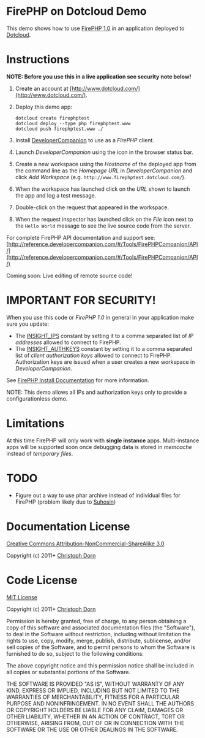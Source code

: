 FirePHP on Dotcloud Demo
========================

This demo shows how to use [FirePHP 1.0](http://www.firephp.org/) in an application deployed to [Dotcloud](http://www.dotcloud.com/).


Instructions
============

**NOTE: Before you use this in a live application see security note below!**

  1. Create an account at [http://www.dotcloud.com/](http://www.dotcloud.com/).
  2. Deploy this demo app:

         dotcloud create firephptest
         dotcloud deploy --type php firephptest.www
         dotcloud push firephptest.www ./
         
  3. Install [DeveloperCompanion](http://developercompanion.com/) to use as a _FirePHP_ client.
  4. Launch _DeveloperCompanion_ using the icon in the browser status bar.
  5. Create a new workspace using the _Hostname_ of the deployed app from the command line as the _Homepage URL_ in _DeveloperCompanion_ and click _Add Workspace_ (e.g. `http://www.firephptest.dotcloud.com/`).
  6. When the workspace has launched click on the _URL_ shown to launch the app and log a test message.
  7. Double-click on the request that appeared in the workspace.
  8. When the request inspector has launched click on the _File_ icon next to the `Hello World` message to see the live source code from the server.

For complete FirePHP API documentation and support see: [http://reference.developercompanion.com/#/Tools/FirePHPCompanion/API/](http://reference.developercompanion.com/#/Tools/FirePHPCompanion/API/)  

Coming soon: Live editing of remote source code!


IMPORTANT FOR SECURITY!
=======================

When you use this code or _FirePHP 1.0_ in general in your application make sure you update:

  * The [INSIGHT_IPS](https://github.com/cadorn/firephp-dotcloud/blob/master/lib/bootstrap.php#L7) constant by setting it to a comma separated list of _IP addresses_ allowed to connect to FirePHP.
  * The [INSIGHT_AUTHKEYS](https://github.com/cadorn/firephp-dotcloud/blob/master/lib/bootstrap.php#L8) constant by setting it to a comma separated list of _client authorization keys_ allowed to connect to FirePHP. Authorization keys are issued when a user creates a new workspace in _DeveloperCompanion_.

See [FirePHP Install Documentation](http://reference.developercompanion.com/#/Tools/FirePHPCompanion/Install/) for more information.

NOTE: This demo allows all IPs and authorization keys only to provide a configurationless demo.


Limitations
===========

At this time FirePHP will only work with **single instance** apps. Multi-instance apps will be supported soon once debugging data is stored in _memcache_ instead of _temporary files_.

TODO
====

  * Figure out a way to use phar archive instead of individual files for FirePHP (problem likely due to [Suhosin](http://www.hardened-php.net/suhosin/index.html))


Documentation License
=====================

[Creative Commons Attribution-NonCommercial-ShareAlike 3.0](http://creativecommons.org/licenses/by-nc-sa/3.0/)

Copyright (c) 2011+ [Christoph Dorn](http://www.christophdorn.com/)


Code License
============

[MIT License](http://www.opensource.org/licenses/mit-license.php)

Copyright (c) 2011+ [Christoph Dorn](http://www.christophdorn.com/)

Permission is hereby granted, free of charge, to any person obtaining a copy
of this software and associated documentation files (the "Software"), to deal
in the Software without restriction, including without limitation the rights
to use, copy, modify, merge, publish, distribute, sublicense, and/or sell
copies of the Software, and to permit persons to whom the Software is
furnished to do so, subject to the following conditions:

The above copyright notice and this permission notice shall be included in
all copies or substantial portions of the Software.

THE SOFTWARE IS PROVIDED "AS IS", WITHOUT WARRANTY OF ANY KIND, EXPRESS OR
IMPLIED, INCLUDING BUT NOT LIMITED TO THE WARRANTIES OF MERCHANTABILITY,
FITNESS FOR A PARTICULAR PURPOSE AND NONINFRINGEMENT. IN NO EVENT SHALL THE
AUTHORS OR COPYRIGHT HOLDERS BE LIABLE FOR ANY CLAIM, DAMAGES OR OTHER
LIABILITY, WHETHER IN AN ACTION OF CONTRACT, TORT OR OTHERWISE, ARISING FROM,
OUT OF OR IN CONNECTION WITH THE SOFTWARE OR THE USE OR OTHER DEALINGS IN
THE SOFTWARE.
